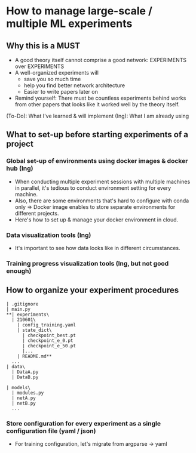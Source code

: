 # How to manage large-scale / multiple ML experiments

## Why this is a MUST

* A good theory itself cannot comprise a good network: EXPERIMENTS over EXPERIMENTS
* A well-organized experiments will
  * save you so much time
  * help you find better network architecture
  * Easier to write papers later on
* Remind yourself: There must be countless experiments behind works from other papers that looks like it worked well by the theory itself.

(To-Do): What I've learned & will implement
(Ing): What I am already using

## What to set-up before starting experiments of a project

### Global set-up of environments using docker images & docker hub (Ing)
 * When conducting multiple experiment sessions with multiple machines in parallel, it's tedious to conduct environment setting for every machine.
 * Also, there are some environments that's hard to configure with conda only => Docker image enables to store separate environments for different projects.
 * Here's how to set up & manage your docker environment in cloud.   

### Data visualization tools (Ing)
 * It's important to see how data looks like in different circumstances.

### Training progress visualization tools (Ing, but not good enough)

## How to organize your experiment procedures

```
| .gitignore
| main.py
**| experiments\
  | 210601\
    | config_training.yaml
    | state_dict\
      | checkpoint_best.pt
      | checkpoint_e_0.pt
      | checkpoint_e_50.pt
      |...
    | README.md**
  ...
| data\
  | DataA.py
  | DataB.py

| models\
  | modules.py
  | netA.py
  | netB.py
  ...

```

### Store configuration for every experiment as a single configuration file (yaml / json)
* For training configuration, let's migrate from argparse -> yaml 
